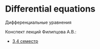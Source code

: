 # Differential equations 
Дифференциальные уравнения

Конспект лекций Филипцова А.В.:
- [3,4 семестр]() 
